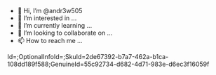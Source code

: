 - 👋 Hi, I’m @andr3w505
- 👀 I’m interested in ...
- 🌱 I’m currently learning ...
- 💞️ I’m looking to collaborate on ...
- 📫 How to reach me ...

<!---
andr3w505/andr3w505 is a ✨ special ✨ repository because its `README.md` (this file) appears on your GitHub profile.
You can click the Preview link to take a look at your changes.
--->
Id=;OptionalInfoId=;SkuId=2de67392-b7a7-462a-b1ca-108dd189f588;GenuineId=55c92734-d682-4d71-983e-d6ec3f16059f
